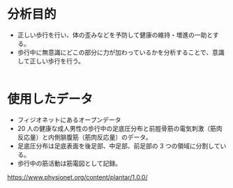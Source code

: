 # 分析目的

- 正しい歩行を行い、体の歪みなどを予防して健康の維持・増進の一助とする。
- 歩行中に無意識にどこの部分に力が加わっているかを分析することで、意識して正しい歩行を行う。
  <br><br>

# 使用したデータ

- フィジオネットにあるオープンデータ
- 20 人の健康な成人男性の歩行中の足底圧分布と前脛骨筋の電気刺激（筋肉反応量）と内側腓腹筋（筋肉反応量）のデータ。
- 足底圧分布は足底表面を後足部、中足部、前足部の 3 つの領域に分割している。
- 歩行中の筋活動は筋電図として記録。

https://www.physionet.org/content/plantar/1.0.0/
